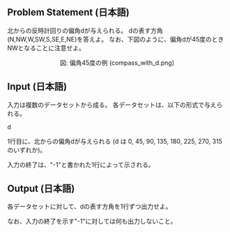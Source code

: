 Problem Statement (日本語)
--
北からの反時計回りの偏角dが与えられる。
dの表す方角(N,NW,W,SW,S,SE,E,NE)を答えよ。
なお、下図のように、偏角dが45度のときNWとなることに注意せよ。
<center>
図: 偏角45度の例 (compass_with_d.png)
</center>

Input (日本語)
--
入力は複数のデータセットから成る。
各データセットは、以下の形式で与えられる。

<pre>
d
</pre>

1行目に、北からの偏角dが与えられる (d は 0, 45, 90, 135, 180, 225, 270, 315 のいずれか)。

入力の終了は、"-1"と書かれた1行によって示される。

Output (日本語)
--
各データセットに対して、dの表す方角を1行ずつ出力せよ。

なお、入力の終了を示す"-1"に対しては何も出力しないこと。
